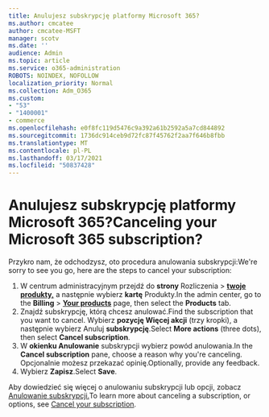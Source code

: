 ```yaml
---
title: Anulujesz subskrypcję platformy Microsoft 365?
ms.author: cmcatee
author: cmcatee-MSFT
manager: scotv
ms.date: ''
audience: Admin
ms.topic: article
ms.service: o365-administration
ROBOTS: NOINDEX, NOFOLLOW
localization_priority: Normal
ms.collection: Adm_O365
ms.custom:
- "53"
- "1400001"
- commerce
ms.openlocfilehash: e0f8fc119d5476c9a392a61b2592a5a7cd844892
ms.sourcegitcommit: 1736dc914ceb9d72fc87f45762f2aa7f646b8fbb
ms.translationtype: MT
ms.contentlocale: pl-PL
ms.lasthandoff: 03/17/2021
ms.locfileid: "50837428"
---
```

# <a name="canceling-your-microsoft-365-subscription"></a><span data-ttu-id="dee79-102">Anulujesz subskrypcję platformy Microsoft 365?</span><span class="sxs-lookup"><span data-stu-id="dee79-102">Canceling your Microsoft 365 subscription?</span></span>

<span data-ttu-id="dee79-103">Przykro nam, że odchodzysz, oto procedura anulowania subskrypcji:</span><span class="sxs-lookup"><span data-stu-id="dee79-103">We're sorry to see you go, here are the steps to cancel your subscription:</span></span>

1. <span data-ttu-id="dee79-104">W centrum administracyjnym przejdź do **strony** Rozliczenia  >  **[twoje produkty,](https://go.microsoft.com/fwlink/p/?linkid=842054)** a następnie wybierz **kartę** Produkty.</span><span class="sxs-lookup"><span data-stu-id="dee79-104">In the admin center, go to the **Billing** > **[Your products](https://go.microsoft.com/fwlink/p/?linkid=842054)** page, then select the **Products** tab.</span></span>
2. <span data-ttu-id="dee79-105">Znajdź subskrypcję, którą chcesz anulować.</span><span class="sxs-lookup"><span data-stu-id="dee79-105">Find the subscription that you want to cancel.</span></span> <span data-ttu-id="dee79-106">Wybierz **pozycję Więcej akcji** (trzy kropki), a następnie wybierz Anuluj **subskrypcję**.</span><span class="sxs-lookup"><span data-stu-id="dee79-106">Select **More actions** (three dots), then select **Cancel subscription**.</span></span>
3. <span data-ttu-id="dee79-107">W **okienku Anulowanie** subskrypcji wybierz powód anulowania.</span><span class="sxs-lookup"><span data-stu-id="dee79-107">In the **Cancel subscription** pane, choose a reason why you're canceling.</span></span> <span data-ttu-id="dee79-108">Opcjonalnie możesz przekazać opinię.</span><span class="sxs-lookup"><span data-stu-id="dee79-108">Optionally, provide any feedback.</span></span>
4. <span data-ttu-id="dee79-109">Wybierz **Zapisz**.</span><span class="sxs-lookup"><span data-stu-id="dee79-109">Select **Save**.</span></span>

<span data-ttu-id="dee79-110">Aby dowiedzieć się więcej o anulowaniu subskrypcji lub opcji, zobacz [Anulowanie subskrypcji.](https://docs.microsoft.com/microsoft-365/commerce/subscriptions/cancel-your-subscription)</span><span class="sxs-lookup"><span data-stu-id="dee79-110">To learn more about canceling a subscription, or options, see [Cancel your subscription](https://docs.microsoft.com/microsoft-365/commerce/subscriptions/cancel-your-subscription).</span></span>